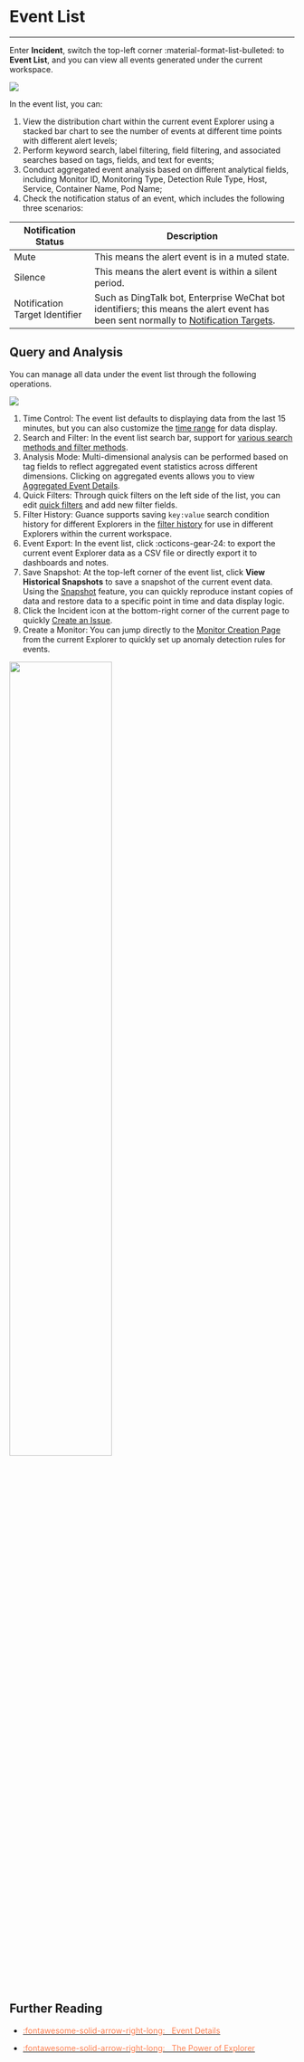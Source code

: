 # Event List
---

Enter **Incident**, switch the top-left corner :material-format-list-bulleted: to **Event List**, and you can view all events generated under the current workspace.

![](../img/all-events.png)

In the event list, you can:

1. View the distribution chart within the current event Explorer using a stacked bar chart to see the number of events at different time points with different alert levels;
2. Perform keyword search, label filtering, field filtering, and associated searches based on tags, fields, and text for events;
3. Conduct aggregated event analysis based on different analytical fields, including Monitor ID, Monitoring Type, Detection Rule Type, Host, Service, Container Name, Pod Name;
4. Check the notification status of an event, which includes the following three scenarios:

| Notification Status | Description |
| ------- | ----------- |
| Mute | This means the alert event is in a muted state. |
| Silence | This means the alert event is within a silent period. |
| Notification Target Identifier | Such as DingTalk bot, Enterprise WeChat bot identifiers; this means the alert event has been sent normally to [Notification Targets](../../monitoring/notify-object.md).

## Query and Analysis

You can manage all data under the event list through the following operations.

![](../img/5.event_7.gif)

1. Time Control: The event list defaults to displaying data from the last 15 minutes, but you can also customize the [time range](../../getting-started/function-details/explorer-search.md#time) for data display.
2. Search and Filter: In the event list search bar, support for [various search methods and filter methods](../../getting-started/function-details/explorer-search.md).
3. Analysis Mode: Multi-dimensional analysis can be performed based on tag fields to reflect aggregated event statistics across different dimensions. Clicking on aggregated events allows you to view [Aggregated Event Details](event-details.md).
4. Quick Filters: Through quick filters on the left side of the list, you can edit [quick filters](../../getting-started/function-details/explorer-search.md#quick-filter) and add new filter fields.
5. Filter History: Guance supports saving `key:value` search condition history for different Explorers in the [filter history](../../getting-started/function-details/explorer-search.md#filter-history) for use in different Explorers within the current workspace.
6. Event Export: In the event list, click :octicons-gear-24: to export the current event Explorer data as a CSV file or directly export it to dashboards and notes.
7. Save Snapshot: At the top-left corner of the event list, click **View Historical Snapshots** to save a snapshot of the current event data. Using the [Snapshot](../../getting-started/function-details/snapshot.md) feature, you can quickly reproduce instant copies of data and restore data to a specific point in time and data display logic.
8. Click the Incident icon at the bottom-right corner of the current page to quickly [Create an Issue](../../exception/issue.md#manual).
9. Create a Monitor: You can jump directly to the [Monitor Creation Page](../../monitoring/monitor/index.md#new) from the current Explorer to quickly set up anomaly detection rules for events.

<img src="../../img/explorer-monitor.png" width="60%" >

## Further Reading

<div class="grid cards" markdown>

- [<font color="coral"> :fontawesome-solid-arrow-right-long: &nbsp; Event Details</font>](event-details.md)

</div>


<div class="grid cards" markdown>

- [<font color="coral"> :fontawesome-solid-arrow-right-long: &nbsp; The Power of Explorer</font>](../../getting-started/function-details/explorer-search.md)

</div>